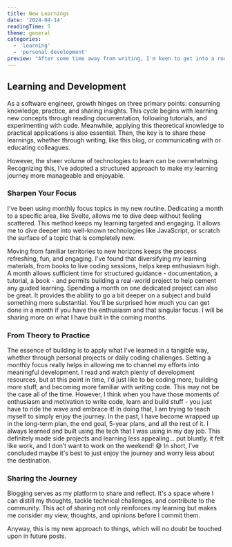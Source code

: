 ```yaml
---
title: New Learnings
date: '2024-04-14'
readingTime: 5
theme: general
categories:
  - 'learning'
  - 'personal development'
preview: "After some time away from writing, I'm keen to get into a routine of sharing and building more frequently. My posts, including this one, outline my newly adopted learning process, aiming to both consolidate my understanding and potentially aid others."
---
```


## Learning and Development

As a software engineer, growth hinges on three primary points: consuming knowledge, practice, and sharing insights. This cycle begins with learning new concepts through reading documentation, following tutorials, and experimenting with code. Meanwhile, applying this theoretical knowledge to practical applications is also essential. Then, the key is to share these learnings, whether through writing, like this blog, or communicating with or educating colleagues.

However, the sheer volume of technologies to learn can be overwhelming. Recognizing this, I've adopted a structured approach to make my learning journey more manageable and enjoyable.

### Sharpen Your Focus

I've been using monthly focus topics in my new routine. Dedicating a month to a specific area, like Svelte, allows me to dive deep without feeling scattered. This method keeps my learning targeted and engaging. It allows me to dive deeper into well-known technologies like JavaScript, or scratch the surface of a topic that is completely new.

Moving from familiar territories to new horizons keeps the process refreshing, fun, and engaging. I've found that diversifying my learning materials, from books to live coding sessions, helps keep enthusiasm high. A month allows sufficient time for structured guidance - documentation, a tutorial, a book - and permits building a real-world project to help cement any guided learning. Spending a month on one dedicated project can also be great. It provides the ability to go a bit deeper on a subject and build something more substantial. You'll be surprised how much you can get done in a month if you have the enthusiasm and that singular focus. I will be sharing more on what I have built in the coming months.

### From Theory to Practice

The essence of building is to apply what I've learned in a tangible way, whether through personal projects or daily coding challenges. Setting a monthly focus really helps in allowing me to channel my efforts into meaningful development. I read and watch plenty of development resources, but at this point in time, I'd just like to be coding more, building more stuff, and becoming more familiar with writing code. This may not be the case all of the time. However, I think when you have those moments of enthusiasm and motivation to write code, learn and build stuff - you just have to ride the wave and embrace it! In doing that, I am trying to teach myself to simply enjoy the journey. In the past, I have become wrapped up in the long-term plan, the end goal, 5-year plans, and all the rest of it. I always learned and built using the tech that I was using in my day job. This definitely made side projects and learning less appealing… put bluntly, it felt like work, and I don’t want to work on the weekend! 😅 In short, I’ve concluded maybe it's best to just enjoy the journey and worry less about the destination.

### Sharing the Journey

Blogging serves as my platform to share and reflect. It's a space where I can distill my thoughts, tackle technical challenges, and contribute to the community. This act of sharing not only reinforces my learning but makes me consider my view, thoughts, and opinions before I commit them.

Anyway, this is my new approach to things, which will no doubt be touched upon in future posts.
